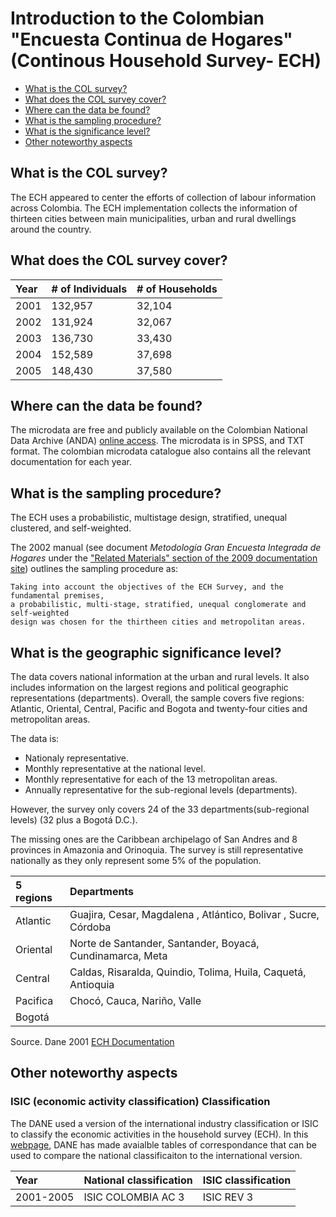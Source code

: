 
# Introduction to the Colombian "Encuesta Continua de Hogares" (Continous Household Survey- ECH)

- [What is the COL survey?](#what-is-the-COL-survey)
- [What does the COL survey cover?](#what-does-the-COL-survey-cover)
- [Where can the data be found?](#where-can-the-data-be-found)
- [What is the sampling procedure?](#what-is-the-sampling-procedure)
- [What is the significance level?](#what-is-the-geographic-significance-level)
- [Other noteworthy aspects](#other-noteworthy-aspects)

## What is the COL survey?

The ECH appeared to center the efforts of collection of labour information across Colombia. The ECH implementation collects the information of thirteen cities between main municipalities, urban and rural dwellings around the country.

## What does the COL survey cover?

| Year	| # of Individuals 	| # of Households	|
| :-------	| :--------		| :--------	 	|
| 2001	| 132,957 | 32,104 |
| 2002	| 131,924	| 32,067 |
| 2003	| 136,730	| 33,430 |
| 2004	| 152,589	| 37,698 |
| 2005	| 148,430	| 37,580 |

## Where can the data be found?

The microdata are free and publicly available on the Colombian National Data Archive (ANDA) [online access](http://microdatos.dane.gov.co/index.php/catalog/MICRODATOS/about_collection/7/1). The microdata is in SPSS, and TXT format. The colombian microdata catalogue also contains all the relevant documentation for each year. 

## What is the sampling procedure?

The ECH uses a probabilistic, multistage design, stratified, unequal clustered, and self-weighted. 

The 2002 manual (see document *Metodología Gran Encuesta Integrada de Hogares* under the ["Related Materials" section of the 2009 documentation site](https://microdatos.dane.gov.co/catalog/199/related_materials)) outlines the sampling procedure as:

    Taking into account the objectives of the ECH Survey, and the fundamental premises, 
    a probabilistic, multi-stage, stratified, unequal conglomerate and self-weighted 
    design was chosen for the thirtheen cities and metropolitan areas.

## What is the geographic significance level?

The data covers national information at the urban and rural levels. It also includes information on the largest regions and political geographic representations (departments). Overall, the sample covers five regions: Atlantic, Oriental, Central, Pacific and Bogota and twenty-four cities and metropolitan areas.

The data is:

- Nationaly representative.
- Monthly representative at the national level.
- Monthly representative for each of the 13 metropolitan areas.
- Annually representative for the sub-regional levels (departments).

However, the survey only covers 24 of the 33 departments(sub-regional levels) (32 plus a Bogotá D.C.).

The missing ones are the Caribbean archipelago of San Andres and 8 provinces in Amazonia and Orinoquia. The survey is still representative nationally as they only represent some 5% of the population.

| 5 regions	| Departments	|
| :-------	| :--------		| 
|Atlantic | Guajira, Cesar, Magdalena , Atlántico, Bolivar , Sucre, Córdoba |
| Oriental | Norte de Santander, Santander, Boyacá, Cundinamarca, Meta |
| Central| Caldas, Risaralda, Quindio, Tolima, Huila, Caquetá, Antioquia |
| Pacifica | Chocó, Cauca, Nariño, Valle | 
| Bogotá |  | 

Source. Dane 2001 [ECH Documentation](https://microdatos.dane.gov.co//catalog/199/download/3115/Metodologia_encuesta_continua_de_hogares.pdf)

## Other noteworthy aspects

###  ISIC (economic activity classification) Classification

The DANE used a version of the international industry classification or ISIC  to classify the economic activities in the household survey (ECH). In this [webpage](https://www.dane.gov.co/files/sen/nomenclatura/tablasCorrelativas/CIIU3ACvsCIIU3Internal.pdf), DANE has made avaialble tables of correspondance that can be used to compare the national classificaiton to the international version. 

| Year	| National classification| ISIC classification	|
| :-------	| :--------		| :--------		| 
|2001-2005| ISIC COLOMBIA AC 3 | ISIC REV 3 |


